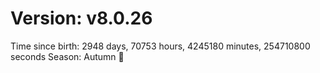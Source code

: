 # Version: v8.0.26
Time since birth: 2948 days, 70753 hours, 4245180 minutes, 254710800 seconds
Season: Autumn 🍁

